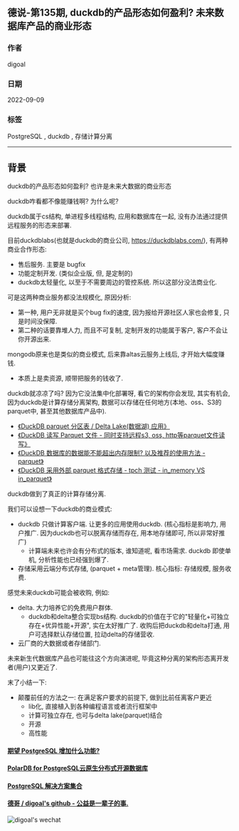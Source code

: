## 德说-第135期, duckdb的产品形态如何盈利? 未来数据库产品的商业形态      
                              
### 作者                              
digoal                              
                              
### 日期                              
2022-09-09                              
                              
### 标签                              
PostgreSQL , duckdb , 存储计算分离                   
                  
----                              
                              
## 背景    
duckdb的产品形态如何盈利? 也许是未来大数据的商业形态    
  
duckdb咋看都不像能赚钱啊? 为什么呢?  
  
duckdb属于cs结构, 单进程多线程结构, 应用和数据库在一起, 没有办法通过提供远程服务的形态来部署.    
  
目前duckdblabs(也就是duckdb的商业公司, https://duckdblabs.com/), 有两种商业合作形态:   
- 售后服务. 主要是 bugfix   
- 功能定制开发. (类似企业版, 但, 是定制的)   
- duckdb太轻量化, 以至于不需要周边的管控系统. 所以这部分没法商业化.   
  
可是这两种商业服务都没法规模化, 原因分析:  
- 第一种, 用户无非就是买个bug fix的速度, 因为报给开源社区人家也会修复, 只是时间没保障.   
- 第二种的话要靠堆人力, 而且不可复制, 定制开发的功能属于客户, 客户不会让你开源出来.    
  
mongodb原来也是类似的商业模式, 后来靠altas云服务上线后, 才开始大幅度赚钱.   
- 本质上是卖资源, 顺带把服务的钱收了.    
  
duckdb就凉凉了吗? 因为它没法集中化部署呀, 看它的架构你会发现, 其实有机会, 因为duckdb是计算存储分离架构, 数据可以存储在任何地方(本地、oss、S3的parquet中, 甚至其他数据库产品中).    
- [《DuckDB parquet 分区表 / Delta Lake(数据湖) 应用》](../202209/20220905_01.md)    
- [《DuckDB 读写 Parquet 文件 - 同时支持远程s3, oss, http等parquet文件读写》](../202209/20220901_01.md)    
- [《DuckDB 数据库的数据能不能超出内存限制? 以及推荐的使用方法 - parquet》](../202209/20220901_03.md)    
- [《DuckDB 采用外部 parquet 格式存储 - tpch 测试 - in_memory VS in_parquet》](../202209/20220901_05.md)    
  
duckdb做到了真正的计算存储分离.    
  
我们可以设想一下duckdb的商业模式:  
- duckdb 只做计算客户端. 让更多的应用使用duckdb. (核心指标是影响力, 用户推广. 因为duckdb也可以脱离存储而存在, 用本地存储即可, 所以非常好推广)   
    - 计算端未来也许会有分布式的版本, 谁知道呢, 看市场需求.  duckdb 即使单机, 分析性能也已经强到爆了.    
- 存储采用云端分布式存储,  (parquet + meta管理).  核心指标: 存储规模, 服务收费.    
  
感觉未来duckdb可能会被收购, 例如:   
- delta. 大力培养它的免费用户群体.     
    - duckdb和delta整合实现bs结构. duckdb的价值在于它的"轻量化+可独立存在+优异性能+开源", 实在太好推广了. 收购后把duckdb和delta打通, 用户可选择默认存储位置, 拉动delta的存储营收.    
- 云厂商的大数据或者存储部门.     
   
未来新生代数据库产品也可能往这个方向演进呢, 毕竟这种分离的架构形态离开发者(用户)又更近了.   
  
末了小结一下:  
- 颠覆前任的方法之一: 在满足客户要求的前提下, 做到比前任离客户更近
    - lib化, 直接植入到各种编程语言或者流行框架中 
    - 计算可独立存在, 也可与delta lake(parquet)结合
    - 开源
    - 高性能
     
  
#### [期望 PostgreSQL 增加什么功能?](https://github.com/digoal/blog/issues/76 "269ac3d1c492e938c0191101c7238216")
  
  
#### [PolarDB for PostgreSQL云原生分布式开源数据库](https://github.com/ApsaraDB/PolarDB-for-PostgreSQL "57258f76c37864c6e6d23383d05714ea")
  
  
#### [PostgreSQL 解决方案集合](https://yq.aliyun.com/topic/118 "40cff096e9ed7122c512b35d8561d9c8")
  
  
#### [德哥 / digoal's github - 公益是一辈子的事.](https://github.com/digoal/blog/blob/master/README.md "22709685feb7cab07d30f30387f0a9ae")
  
  
![digoal's wechat](../pic/digoal_weixin.jpg "f7ad92eeba24523fd47a6e1a0e691b59")
  
